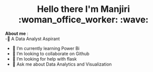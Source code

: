 <h1 align = "center"> Hello there I'm Manjiri :woman_office_worker: :wave: </h1> 


**About me** :<br/>
-:triangular_flag_on_post:	A Data Analyst Aspirant
- 🌱 I’m currently learning Power Bi
- 👯 I’m looking to collaborate on Github
- 🤔 I’m looking for help with flask
- 💬 Ask me about Data Analytics and Visualization



